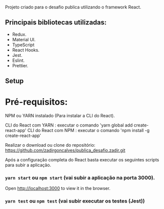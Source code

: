 Projeto criado para o desafio publica utilizando o framework React.


## Principais bibliotecas utilizadas:
- Redux.
- Material UI.
- TypeScript
- React Hooks.
- Jest.
- Eslint.
- Prettier.


## Setup
 # Pré-requisitos: 
 
   NPM ou YARN instalado (Para instalar a CLI do React).
   
   CLI do React com YARN : executar o comando  'yarn global add create-react-app'
   CLI do React com NPM  : executar o comando  'npm install -g create-react-app'

   Realizar o download ou clone do repositório: https://github.com/zadirgoncalves/publica_desafio.zadir.git

Após a configuração completa do React basta executar os seguintes scripts para subir a aplicação.


### `yarn start` ou `npm start` (vai subir a aplicação na porta 3000).
Open [http://localhost:3000](http://localhost:3000) to view it in the browser.


### `yarn test` ou `npm test` (vai subir executar os testes (Jest))


